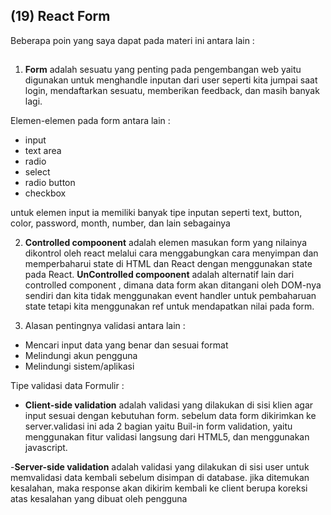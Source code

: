 ## (19) React Form

Beberapa poin yang saya dapat pada materi ini antara lain : 

##

1. **Form** adalah sesuatu yang penting pada pengembangan web yaitu digunakan untuk menghandle inputan dari user seperti kita jumpai saat login, mendaftarkan sesuatu, memberikan feedback, dan masih banyak lagi.

Elemen-elemen pada form antara lain :
- input
- text area
- radio
- select
- radio button
- checkbox

untuk elemen input ia memiliki banyak tipe inputan seperti text, button, color, password, month, number, dan lain sebagainya


2. **Controlled compoonent** adalah elemen masukan form yang nilainya dikontrol oleh react melalui cara menggabungkan cara menyimpan dan memperbaharui state di HTML dan React dengan menggunakan state pada React. **UnControlled compoonent** adalah alternatif lain dari controlled component , dimana data form akan ditangani oleh DOM-nya sendiri dan kita tidak menggunakan event handler untuk pembaharuan state tetapi kita menggunakan ref untuk mendapatkan nilai pada form.

3. Alasan pentingnya validasi antara lain :
- Mencari input data yang benar dan sesuai format
- Melindungi akun pengguna
- Melindungi sistem/aplikasi

Tipe validasi data Formulir :
- **Client-side validation** adalah validasi yang dilakukan di sisi klien agar input sesuai dengan kebutuhan form. sebelum data form dikirimkan ke server.validasi ini ada 2 bagian yaitu Buil-in form validation, yaitu menggunakan fitur validasi langsung dari HTML5, dan menggunakan javascript.

-**Server-side validation** adalah validasi yang dilakukan di sisi user untuk memvalidasi data kembali sebelum disimpan di database. jika ditemukan kesalahan, maka response akan dikirim kembali ke client berupa koreksi atas kesalahan yang dibuat oleh pengguna

